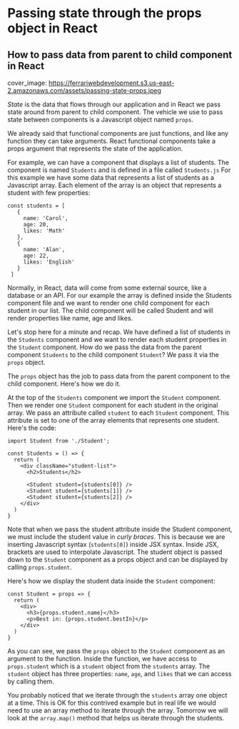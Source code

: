 # Passing state through the props object in React
## How to pass data from parent to child component in React

cover_image: https://ferrariwebdevelopment.s3.us-east-2.amazonaws.com/assets/passing-state-props.jpeg

*State* is the data that flows through our application and in React we pass state around from parent to child component.
The vehicle we use to pass state between components is a Javascript object named `props`.

We already said that functional components are just functions, and like any function they can take arguments.
React functional components take a props argument that represents the state of the application.

For example, we can have a component that displays a list of students. The component is named `Students` and is defined in a file called `Students.js`
For this example we have some data that represents a list of students as a Javascript array.
Each element of the array is an object that represents a student with few properties:

```
const students = [                   
   {                                  
     name: 'Carol',                   
     age: 20,                         
     likes: 'Math'                   
   },                                 
   {                                  
     name: 'Alan',                    
     age: 22,                         
     likes: 'English'                
   }                              
 ]      
 ```

Normally, in React, data will come from some external source, like a database or an API.
For our example the array is defined inside the Students component file and we want to render one child component for each student in our list.
The child component will be called Student and will render properties like name, age and likes.

Let's stop here for a minute and recap.
We have defined a list of students in the `Students` component and we want to render each student properties in the `Student` component. How do we pass the data from the parent component `Students` to the child component `Student`?
We pass it via the `props` object.

The `props` object has the job to pass data from the parent component to the child component. Here's how we do it.

At the top of the `Students` component we import the `Student` component.
Then we render one `Student` component for each student in the original array.
We pass an attribute called `student` to each `Student` component.
This attribute is set to one of the array elements that represents one student.
Here's the code:

```
import Student from './Student';

const Students = () => {
  return (
    <div className="student-list">
      <h2>Students</h2>

      <Student student={students[0]} />
      <Student student={students[1]} />
      <Student student={students[2]} />
    </div>
  )
}
```

Note that when we pass the student attribute inside the Student component, we must include the student value in *curly braces*.
This is because we are inserting Javascript syntax (`students[0]`) inside JSX syntax. Inside JSX, brackets are used to interpolate Javascript.
The student object is passed down to the `Student` component as a props object and can be displayed by calling `props.student`.

Here's how we display the student data inside the `Student` component:

```
const Student = props => {
  return (
    <div>
      <h3>{props.student.name}</h3>
      <p>Best in: {props.student.bestIn}</p>
    </div>
  )
}
```

As you can see, we pass the `props` object to the `Student` component as an argument to the function.
Inside the function, we have access to `props.student` which is a `student` object from the `students` array.
The `student` object has three properties: `name`, `age`, and `likes` that we can access by calling them.

You probably noticed that we iterate through the `students` array one object at a time. This is OK for this contrived example but in real life we would need to use an array method to iterate through the array.
Tomorrow we will look at the `array.map()` method that helps us iterate through the students.

